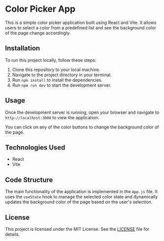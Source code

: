 # Color Picker App

This is a simple color picker application built using React and Vite. It allows users to select a color from a predefined list and see the background color of the page change accordingly.

## Installation

To run this project locally, follow these steps:

1. Clone this repository to your local machine.
2. Navigate to the project directory in your terminal.
3. Run `npm install` to install the dependencies.
4. Run `npm run dev` to start the development server.

## Usage

Once the development server is running, open your browser and navigate to `http://localhost:3000` to view the application.

You can click on any of the color buttons to change the background color of the page.

## Technologies Used

- React
- Vite

## Code Structure

The main functionality of the application is implemented in the `App.js` file. It uses the `useState` hook to manage the selected color state and dynamically updates the background color of the page based on the user's selection.

## License

This project is licensed under the MIT License. See the [LICENSE](LICENSE) file for details.
